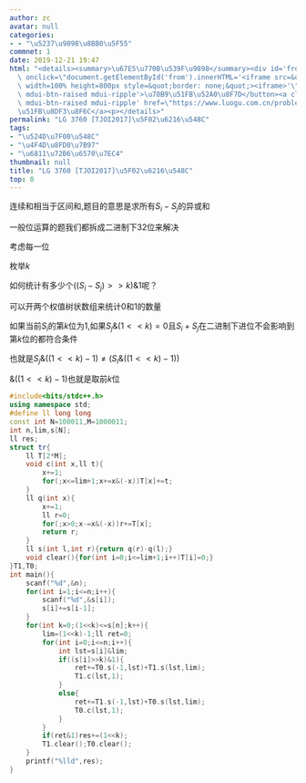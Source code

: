 ```yaml
---
author: zc
avatar: null
categories:
- - "\u5237\u9898\u8BB0\u5F55"
commnet: 1
date: 2019-12-21 19:47
html: "<details><summary>\u67E5\u770B\u539F\u9898</summary><div id='from'></div><p><button\
  \ onclick=\"document.getElementById('from').innerHTML='<iframe src=&quot;https://www.luogu.com.cn/problem/P3760&quot;\
  \ width=100% height=800px style=&quot;border: none;&quot;><iframe>'\" class='mdui-btn\
  \ mdui-btn-raised mdui-ripple'>\u70B9\u51FB\u52A0\u8F7D</button><a class='mdui-btn\
  \ mdui-btn-raised mdui-ripple' href=\"https://www.luogu.com.cn/problem/P3760\" target='_blank'>\u70B9\
  \u51FB\u8DF3\u8F6C</a><p></details>"
permalink: "LG 3760 [TJOI2017]\u5F02\u6216\u548C"
tags:
- "\u524D\u7F00\u548C"
- "\u4F4D\u8FD0\u7B97"
- "\u6811\u72B6\u6570\u7EC4"
thumbnail: null
title: "LG 3760 [TJOI2017]\u5F02\u6216\u548C"
top: 0
---
```

连续和相当于区间和,题目的意思是求所有$S_i-S_j$的异或和

一般位运算的题我们都拆成二进制下32位来解决

考虑每一位

枚举$k$

如何统计有多少个$((S_i-S_j)>>k)\&1$呢？

可以开两个权值树状数组来统计$0$和$1$的数量

如果当前$S_i$的第$k$位为$1$,如果$S_j\&(1<<k) = 0$且$S_i+S_j$在二进制下进位不会影响到第$k$位的都符合条件

也就是$S_j\&((1<<k)-1) \not = (S_i\&((1<<k)-1))$

$\&((1<<k)-1)$也就是取前$k$位
```cpp
#include<bits/stdc++.h>
using namespace std;
#define ll long long
const int N=100011,M=1000011;
int n,lim,s[N];
ll res;
struct tr{
    ll T[2*M];
    void c(int x,ll t){
        x+=1;
        for(;x<=lim+1;x+=x&(-x))T[x]+=t;
    }
    ll q(int x){
        x+=1;
        ll r=0;
        for(;x>0;x-=x&(-x))r+=T[x];
        return r;
    }
    ll s(int l,int r){return q(r)-q(l);}
    void clear(){for(int i=0;i<=lim+1;i++)T[i]=0;}
}T1,T0;
int main(){
    scanf("%d",&n);
    for(int i=1;i<=n;i++){
        scanf("%d",&s[i]);
        s[i]+=s[i-1];
    }
    for(int k=0;(1<<k)<=s[n];k++){
        lim=(1<<k)-1;ll ret=0;
        for(int i=0;i<=n;i++){
            int lst=s[i]&lim;
            if((s[i]>>k)&1){
                ret+=T0.s(-1,lst)+T1.s(lst,lim);
                T1.c(lst,1);
            }
            else{
                ret+=T1.s(-1,lst)+T0.s(lst,lim);
                T0.c(lst,1);
            } 
        }
        if(ret&1)res+=(1<<k);
        T1.clear();T0.clear();
    }
    printf("%lld",res);
}
```
